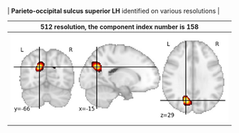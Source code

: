 


| **Parieto-occipital sulcus superior LH** identified on various resolutions |

| 512 resolution, the component index number is 158|  
|:---:|  
| ![Component 512](../512/final/158.jpg "From component 512: Parieto-occipital sulcus superior LH") |